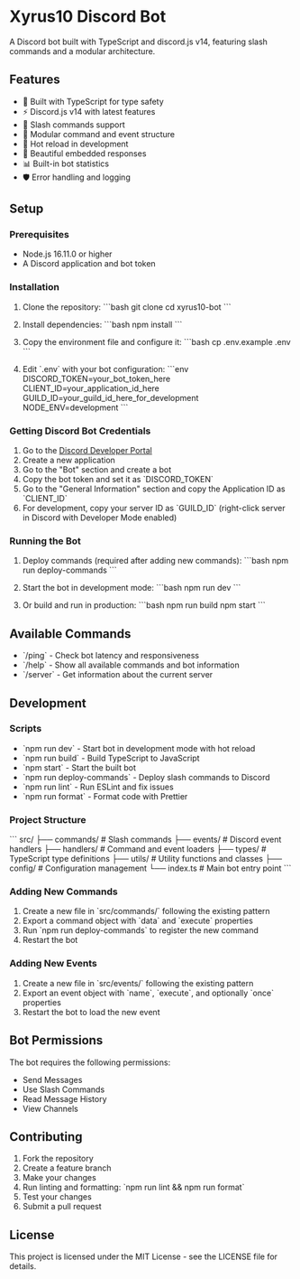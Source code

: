 # Xyrus10 Discord Bot

A Discord bot built with TypeScript and discord.js v14, featuring slash commands and a modular architecture.

## Features

- 🚀 Built with TypeScript for type safety
- ⚡ Discord.js v14 with latest features
- 🎯 Slash commands support
- 📁 Modular command and event structure
- 🔧 Hot reload in development
- 🎨 Beautiful embedded responses
- 📊 Built-in bot statistics
- 🛡️ Error handling and logging

## Setup

### Prerequisites

- Node.js 16.11.0 or higher
- A Discord application and bot token

### Installation

1. Clone the repository:
   \`\`\`bash
   git clone <repository-url>
   cd xyrus10-bot
   \`\`\`

2. Install dependencies:
   \`\`\`bash
   npm install
   \`\`\`

3. Copy the environment file and configure it:
   \`\`\`bash
   cp .env.example .env
   \`\`\`

4. Edit \`.env\` with your bot configuration:
   \`\`\`env
   DISCORD_TOKEN=your_bot_token_here
   CLIENT_ID=your_application_id_here
   GUILD_ID=your_guild_id_here_for_development
   NODE_ENV=development
   \`\`\`

### Getting Discord Bot Credentials

1. Go to the [Discord Developer Portal](https://discord.com/developers/applications)
2. Create a new application
3. Go to the "Bot" section and create a bot
4. Copy the bot token and set it as \`DISCORD_TOKEN\`
5. Go to the "General Information" section and copy the Application ID as \`CLIENT_ID\`
6. For development, copy your server ID as \`GUILD_ID\` (right-click server in Discord with Developer Mode enabled)

### Running the Bot

1. Deploy commands (required after adding new commands):
   \`\`\`bash
   npm run deploy-commands
   \`\`\`

2. Start the bot in development mode:
   \`\`\`bash
   npm run dev
   \`\`\`

3. Or build and run in production:
   \`\`\`bash
   npm run build
   npm start
   \`\`\`

## Available Commands

- \`/ping\` - Check bot latency and responsiveness
- \`/help\` - Show all available commands and bot information
- \`/server\` - Get information about the current server

## Development

### Scripts

- \`npm run dev\` - Start bot in development mode with hot reload
- \`npm run build\` - Build TypeScript to JavaScript
- \`npm start\` - Start the built bot
- \`npm run deploy-commands\` - Deploy slash commands to Discord
- \`npm run lint\` - Run ESLint and fix issues
- \`npm run format\` - Format code with Prettier

### Project Structure

\`\`\`
src/
├── commands/ # Slash commands
├── events/ # Discord event handlers
├── handlers/ # Command and event loaders
├── types/ # TypeScript type definitions
├── utils/ # Utility functions and classes
├── config/ # Configuration management
└── index.ts # Main bot entry point
\`\`\`

### Adding New Commands

1. Create a new file in \`src/commands/\` following the existing pattern
2. Export a command object with \`data\` and \`execute\` properties
3. Run \`npm run deploy-commands\` to register the new command
4. Restart the bot

### Adding New Events

1. Create a new file in \`src/events/\` following the existing pattern
2. Export an event object with \`name\`, \`execute\`, and optionally \`once\` properties
3. Restart the bot to load the new event

## Bot Permissions

The bot requires the following permissions:

- Send Messages
- Use Slash Commands
- Read Message History
- View Channels

## Contributing

1. Fork the repository
2. Create a feature branch
3. Make your changes
4. Run linting and formatting: \`npm run lint && npm run format\`
5. Test your changes
6. Submit a pull request

## License

This project is licensed under the MIT License - see the LICENSE file for details.
